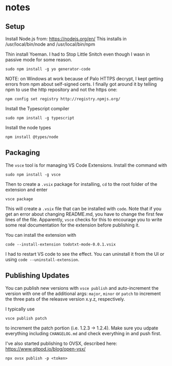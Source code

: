 # notes

## Setup
Install Node.js from: https://nodejs.org/en/
This installs in /usr/local/bin/node and /usr/local/bin/npm

Thin install Yoeman. I had to Stop Little Snitch even though I wasn in passive mode for some reason.

    sudo npm install -g yo generator-code

NOTE: on Windows at work because of Palo HTTPS decrypt, I kept getting errors from npm about self-signed certs. I finally got around it by telling npm to use the http repository and not the https one:

    npm config set registry http://registry.npmjs.org/

Install the Typescript compiler

    sudo npm install -g typescript

Install the node types

    npm install @types/node

## Packaging

The `vsce` tool is for managing VS Code Extensions. Install the command with

    sudo npm install -g vsce

Then to create a `.vsix` package for installing, `cd` to the root folder of the extension and enter

    vsce package

This will create a `.vsix` file that can be installed with `code`. Note that if you get an error about changing README.md, you have to change the first few lines of the file. Apparently, `vsce` checks for this to encourage you to write some real documentation for the extension before publishing it.

You can install the extension with

    code --install-extension todotxt-mode-0.0.1.vsix 

I had to restart VS code to see the effect. You can uninstall it from the UI or
using `code --uninstall-extension`.

## Publishing Updates

You can publish new versions with `vsce publish` and auto-increment the version with one of the additional args: `major`, `minor` or `patch` to increment the three pats of the releasve version x.y.z, respectively.

I typically use

    vsce publish patch

to increment the patch portion (i.e. 1.2.3 -> 1.2.4). Make sure you udpate everything including `CHANGELOG.md` and check everything in and push first.

I've also started publishing to OVSX, described here: https://www.gitpod.io/blog/open-vsx/

    npx ovsx publish -p <token>

